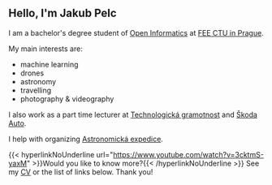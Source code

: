 ## Hello, I'm Jakub Pelc

I am a bachelor's degree student of [Open Informatics](https://oi.fel.cvut.cz/cs/) at [FEE CTU in Prague](https://fel.cvut.cz/cs).

My main interests are:
- machine learning
- drones
- astronomy
- travelling
- photography & videography

I also work as a part time lecturer at [Technologická gramotnost](https://www.technologicka-gramotnost.cz/) and [Škoda Auto](https://skodaauto-edulab.cz/).

I help with organizing [Astronomická expedice](https://astronomickaexpedice.cz/).

{{< hyperlinkNoUnderline url="https://www.youtube.com/watch?v=3cktmS-yaxM" >}}Would you like to know more?{{< /hyperlinkNoUnderline >}} See my [CV](./cv) or the list of links below. Thank you!